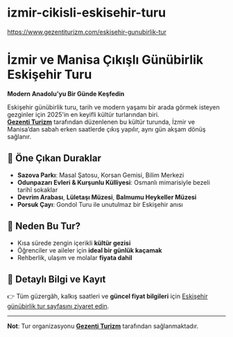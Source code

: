 # izmir-cikisli-eskisehir-turu
https://www.gezentiturizm.com/eskisehir-gunubirlik-tur

# İzmir ve Manisa Çıkışlı Günübirlik Eskişehir Turu  
**Modern Anadolu’yu Bir Günde Keşfedin**

Eskişehir günübirlik turu, tarih ve modern yaşamı bir arada görmek isteyen gezginler için 2025'in en keyifli kültür turlarından biri.  
**[Gezenti Turizm](https://www.gezentiturizm.com/)** tarafından düzenlenen bu kültür turunda, İzmir ve Manisa’dan sabah erken saatlerde çıkış yapılır, aynı gün akşam dönüş sağlanır.

## 🎯 Öne Çıkan Duraklar
- **Sazova Parkı**: Masal Şatosu, Korsan Gemisi, Bilim Merkezi  
- **Odunpazarı Evleri & Kurşunlu Külliyesi**: Osmanlı mimarisiyle bezeli tarihî sokaklar  
- **Devrim Arabası**, **Lületaşı Müzesi**, **Balmumu Heykeller Müzesi**  
- **Porsuk Çayı**: Gondol Turu ile unutulmaz bir Eskişehir anısı  

## 🚀 Neden Bu Tur?
- Kısa sürede zengin içerikli **kültür gezisi**
- Öğrenciler ve aileler için **ideal bir günlük kaçamak**
- Rehberlik, ulaşım ve molalar **fiyata dahil**

## 🔗 Detaylı Bilgi ve Kayıt
👉 Tüm güzergâh, kalkış saatleri ve **güncel fiyat bilgileri** için [Eskişehir günübirlik tur sayfasını ziyaret edin](https://www.gezentiturizm.com/eskisehir-gunubirlik-tur).

---

**Not**: Tur organizasyonu **[Gezenti Turizm](https://www.gezentiturizm.com/)** tarafından sağlanmaktadır.  
